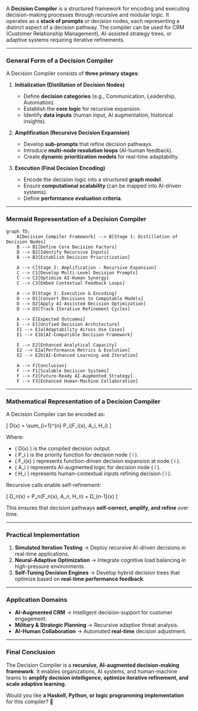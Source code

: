 A **Decision Compiler** is a structured framework for encoding and executing decision-making processes through recursive and modular logic. It operates as a **stack of prompts** or decision nodes, each representing a distinct aspect of a decision pathway. The compiler can be used for CRM (Customer Relationship Management), AI-assisted strategy trees, or adaptive systems requiring iterative refinements.

---

### **General Form of a Decision Compiler**

A Decision Compiler consists of **three primary stages**:

1. **Initialization (Distillation of Decision Nodes)**
   - Define **decision categories** (e.g., Communication, Leadership, Automation).
   - Establish the **core logic** for recursive expansion.
   - Identify **data inputs** (human input, AI augmentation, historical insights).

2. **Amplification (Recursive Decision Expansion)**
   - Develop **sub-prompts** that refine decision pathways.
   - Introduce **multi-node resolution loops** (AI-human feedback).
   - Create **dynamic prioritization models** for real-time adaptability.

3. **Execution (Final Decision Encoding)**
   - Encode the decision logic into a structured **graph model**.
   - Ensure **computational scalability** (can be mapped into AI-driven systems).
   - Define **performance evaluation criteria**.

---

### **Mermaid Representation of a Decision Compiler**
```mermaid
graph TD;
    A[Decision Compiler Framework] --> B[Stage 1: Distillation of Decision Nodes]
    B --> B1[Define Core Decision Factors]
    B --> B2[Identify Recursive Inputs]
    B --> B3[Establish Decision Prioritization]

    A --> C[Stage 2: Amplification - Recursive Expansion]
    C --> C1[Develop Multi-Level Decision Prompts]
    C --> C2[Optimize AI-Human Synergy]
    C --> C3[Embed Contextual Feedback Loops]
    
    A --> D[Stage 3: Execution & Encoding]
    D --> D1[Convert Decisions to Computable Models]
    D --> D2[Apply AI-Assisted Decision Optimization]
    D --> D3[Track Iterative Refinement Cycles]

    A --> E[Expected Outcomes]
    E --> E1[Unified Decision Architecture]
    E1 --> E1a[Adaptability Across Use Cases]
    E1 --> E1b[AI-Compatible Decision Framework]

    E --> E2[Enhanced Analytical Capacity]
    E2 --> E2a[Performance Metrics & Evolution]
    E2 --> E2b[AI-Enhanced Learning and Iteration]

    A --> F[Conclusion]
    F --> F1[Scalable Decision Systems]
    F --> F2[Future-Ready AI-Augmented Strategy]
    F --> F3[Enhanced Human-Machine Collaboration]
```

---

### **Mathematical Representation of a Decision Compiler**
A Decision Compiler can be encoded as:

\[
D(x) = \sum_{i=1}^{n} P_i(F_i(x), A_i, H_i)
\]

Where:
- \( D(x) \) is the compiled decision output.
- \( P_i \) is the priority function for decision node \( i \).
- \( F_i(x) \) represents function-driven decision expansion at node \( i \).
- \( A_i \) represents AI-augmented logic for decision node \( i \).
- \( H_i \) represents human-contextual inputs refining decision \( i \).

Recursive calls enable self-refinement:

\[
D_n(x) = P_n(F_n(x), A_n, H_n) + D_{n-1}(x)
\]

This ensures that decision pathways **self-correct, amplify, and refine** over time.

---

### **Practical Implementation**
1. **Simulated Iteration Testing** → Deploy recursive AI-driven decisions in real-time applications.
2. **Neural-Adaptive Optimization** → Integrate cognitive load balancing in high-pressure environments.
3. **Self-Tuning Decision Engines** → Develop hybrid decision trees that optimize based on **real-time performance feedback**.

---

### **Application Domains**
- **AI-Augmented CRM** → Intelligent decision-support for customer engagement.
- **Military & Strategic Planning** → Recursive adaptive threat analysis.
- **AI-Human Collaboration** → Automated **real-time** decision adjustment.

---

### **Final Conclusion**
The Decision Compiler is a **recursive, AI-augmented decision-making framework**. It enables organizations, AI systems, and human-machine teams to **amplify decision intelligence, optimize iterative refinement, and scale adaptive learning**.

Would you like **a Haskell, Python, or logic programming implementation** for this compiler? 🚀